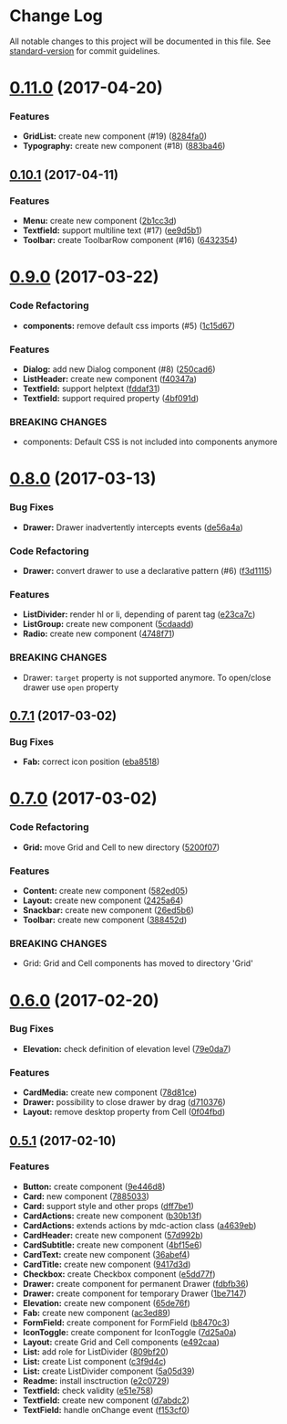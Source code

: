 # Change Log

All notable changes to this project will be documented in this file. See [standard-version](https://github.com/conventional-changelog/standard-version) for commit guidelines.

<a name="0.11.0"></a>
# [0.11.0](https://github.com/kradio3/react-mdc-web/compare/v0.10.1...v0.11.0) (2017-04-20)


### Features

* **GridList:** create new component (#19) ([8284fa0](https://github.com/kradio3/react-mdc-web/commit/8284fa0))
* **Typography:** create new component (#18) ([883ba46](https://github.com/kradio3/react-mdc-web/commit/883ba46))



<a name="0.10.1"></a>
## [0.10.1](https://github.com/kradio3/react-mdc-web/compare/v0.9.0...v0.10.1) (2017-04-11)


### Features

* **Menu:** create new component ([2b1cc3d](https://github.com/kradio3/react-mdc-web/commit/2b1cc3d))
* **Textfield:** support multiline text (#17) ([ee9d5b1](https://github.com/kradio3/react-mdc-web/commit/ee9d5b1))
* **Toolbar:** create ToolbarRow component (#16) ([6432354](https://github.com/kradio3/react-mdc-web/commit/6432354))



<a name="0.9.0"></a>
# [0.9.0](https://github.com/kradio3/react-mdc-web/compare/v0.8.0...v0.9.0) (2017-03-22)


### Code Refactoring

* **components:** remove default css imports (#5) ([1c15d67](https://github.com/kradio3/react-mdc-web/commit/1c15d67))


### Features

* **Dialog:** add new Dialog component (#8) ([250cad6](https://github.com/kradio3/react-mdc-web/commit/250cad6))
* **ListHeader:** create new component ([f40347a](https://github.com/kradio3/react-mdc-web/commit/f40347a))
* **Textfield:** support helptext ([fddaf31](https://github.com/kradio3/react-mdc-web/commit/fddaf31))
* **Textfield:** support required property ([4bf091d](https://github.com/kradio3/react-mdc-web/commit/4bf091d))


### BREAKING CHANGES

* components: Default CSS is not included into components anymore



<a name="0.8.0"></a>
# [0.8.0](https://github.com/kradio3/react-mdc-web/compare/v0.7.1...v0.8.0) (2017-03-13)


### Bug Fixes

* **Drawer:** Drawer inadvertently intercepts events ([de56a4a](https://github.com/kradio3/react-mdc-web/commit/de56a4a))


### Code Refactoring

* **Drawer:** convert drawer to use a declarative pattern (#6) ([f3d1115](https://github.com/kradio3/react-mdc-web/commit/f3d1115))


### Features

* **ListDivider:** render hl or li, depending of parent tag ([e23ca7c](https://github.com/kradio3/react-mdc-web/commit/e23ca7c))
* **ListGroup:** create new component ([5cdaadd](https://github.com/kradio3/react-mdc-web/commit/5cdaadd))
* **Radio:** create new component ([4748f71](https://github.com/kradio3/react-mdc-web/commit/4748f71))


### BREAKING CHANGES

* Drawer: ```target``` property is not supported anymore. To open/close drawer use ```open``` property 



<a name="0.7.1"></a>
## [0.7.1](https://github.com/kradio3/react-mdc-web/compare/v0.7.0...v0.7.1) (2017-03-02)


### Bug Fixes

* **Fab:** correct icon position ([eba8518](https://github.com/kradio3/react-mdc-web/commit/eba8518))



<a name="0.7.0"></a>
# [0.7.0](https://github.com/kradio3/react-mdc-web/compare/v0.6.0...v0.7.0) (2017-03-02)


### Code Refactoring

* **Grid:** move Grid and Cell to new directory ([5200f07](https://github.com/kradio3/react-mdc-web/commit/5200f07))


### Features

* **Content:** create new component ([582ed05](https://github.com/kradio3/react-mdc-web/commit/582ed05))
* **Layout:** create new component ([2425a64](https://github.com/kradio3/react-mdc-web/commit/2425a64))
* **Snackbar:** create new component ([26ed5b6](https://github.com/kradio3/react-mdc-web/commit/26ed5b6))
* **Toolbar:** create new component ([388452d](https://github.com/kradio3/react-mdc-web/commit/388452d))


### BREAKING CHANGES

* Grid: Grid and Cell components has moved to directory 'Grid'



<a name="0.6.0"></a>
# [0.6.0](https://github.com/kradio3/react-mdc-web/compare/v0.5.1...v0.6.0) (2017-02-20)


### Bug Fixes

* **Elevation:** check definition of elevation level ([79e0da7](https://github.com/kradio3/react-mdc-web/commit/79e0da7))


### Features

* **CardMedia:** create new component ([78d81ce](https://github.com/kradio3/react-mdc-web/commit/78d81ce))
* **Drawer:** possibility to close drawer by drag ([d710376](https://github.com/kradio3/react-mdc-web/commit/d710376))
* **Layout:** remove desktop property from Cell ([0f04fbd](https://github.com/kradio3/react-mdc-web/commit/0f04fbd))



<a name="0.5.1"></a>
## [0.5.1](https://github.com/kradio3/react-mdc-web/compare/7885033...v0.5.1) (2017-02-10)


### Features

* **Button:** create component ([9e446d8](https://github.com/kradio3/react-mdc-web/commit/9e446d8))
* **Card:** new component ([7885033](https://github.com/kradio3/react-mdc-web/commit/7885033))
* **Card:** support style and other props ([dff7be1](https://github.com/kradio3/react-mdc-web/commit/dff7be1))
* **CardActions:** create new component ([b30b13f](https://github.com/kradio3/react-mdc-web/commit/b30b13f))
* **CardActions:** extends actions by mdc-action class ([a4639eb](https://github.com/kradio3/react-mdc-web/commit/a4639eb))
* **CardHeader:** create new component ([57d992b](https://github.com/kradio3/react-mdc-web/commit/57d992b))
* **CardSubtitle:** create new component ([4bf15e6](https://github.com/kradio3/react-mdc-web/commit/4bf15e6))
* **CardText:** create new component ([36abef4](https://github.com/kradio3/react-mdc-web/commit/36abef4))
* **CardTitle:** create new component ([9417d3d](https://github.com/kradio3/react-mdc-web/commit/9417d3d))
* **Checkbox:** create Checkbox component ([e5dd77f](https://github.com/kradio3/react-mdc-web/commit/e5dd77f))
* **Drawer:** create component for permanent Drawer ([fdbfb36](https://github.com/kradio3/react-mdc-web/commit/fdbfb36))
* **Drawer:** create component for temporary Drawer ([1be7147](https://github.com/kradio3/react-mdc-web/commit/1be7147))
* **Elevation:** create new component ([65de76f](https://github.com/kradio3/react-mdc-web/commit/65de76f))
* **Fab:** create new component ([ac3ed89](https://github.com/kradio3/react-mdc-web/commit/ac3ed89))
* **FormField:** create component for FormField ([b8470c3](https://github.com/kradio3/react-mdc-web/commit/b8470c3))
* **IconToggle:** create component for IconToggle ([7d25a0a](https://github.com/kradio3/react-mdc-web/commit/7d25a0a))
* **Layout:** create Grid and Cell components ([e492caa](https://github.com/kradio3/react-mdc-web/commit/e492caa))
* **List:** add role for ListDivider ([809bf20](https://github.com/kradio3/react-mdc-web/commit/809bf20))
* **List:** create List component ([c3f9d4c](https://github.com/kradio3/react-mdc-web/commit/c3f9d4c))
* **List:** create ListDivider component ([5a05d39](https://github.com/kradio3/react-mdc-web/commit/5a05d39))
* **Readme:** install insctruction ([e2c0729](https://github.com/kradio3/react-mdc-web/commit/e2c0729))
* **Textfield:** check validity ([e51e758](https://github.com/kradio3/react-mdc-web/commit/e51e758))
* **Textfield:** create new component ([d7abdc2](https://github.com/kradio3/react-mdc-web/commit/d7abdc2))
* **TextField:** handle onChange event ([f153cf0](https://github.com/kradio3/react-mdc-web/commit/f153cf0))

